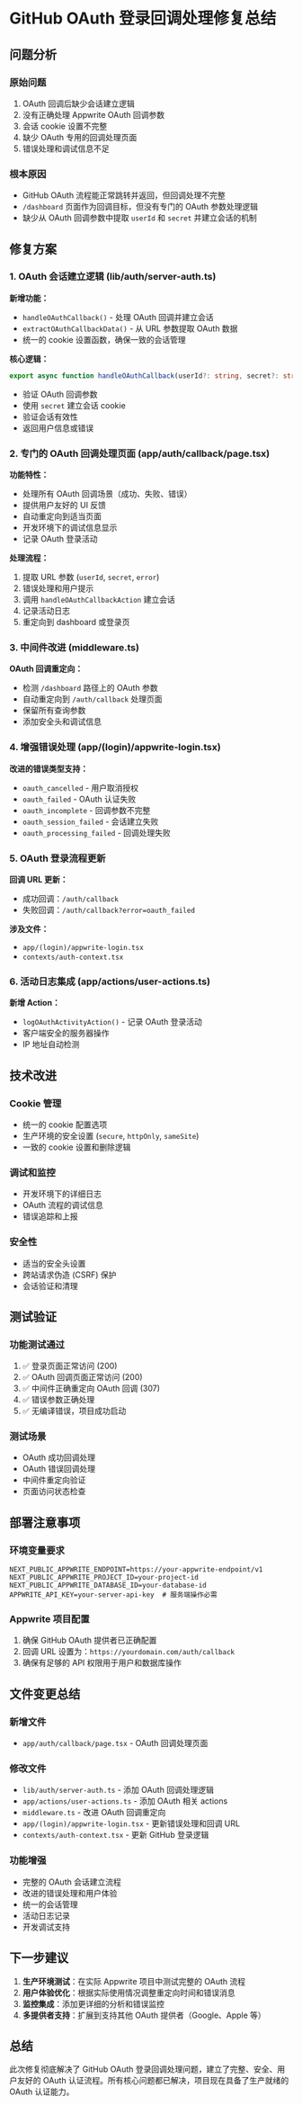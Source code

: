 # GitHub OAuth 登录回调处理修复总结

## 问题分析

### 原始问题
1. OAuth 回调后缺少会话建立逻辑
2. 没有正确处理 Appwrite OAuth 回调参数
3. 会话 cookie 设置不完整
4. 缺少 OAuth 专用的回调处理页面
5. 错误处理和调试信息不足

### 根本原因
- GitHub OAuth 流程能正常跳转并返回，但回调处理不完整
- `/dashboard` 页面作为回调目标，但没有专门的 OAuth 参数处理逻辑
- 缺少从 OAuth 回调参数中提取 `userId` 和 `secret` 并建立会话的机制

## 修复方案

### 1. OAuth 会话建立逻辑 (lib/auth/server-auth.ts)

**新增功能：**
- `handleOAuthCallback()` - 处理 OAuth 回调并建立会话
- `extractOAuthCallbackData()` - 从 URL 参数提取 OAuth 数据
- 统一的 cookie 设置函数，确保一致的会话管理

**核心逻辑：**
```typescript
export async function handleOAuthCallback(userId?: string, secret?: string): Promise<{ success: boolean; error?: string; user?: User }>
```
- 验证 OAuth 回调参数
- 使用 `secret` 建立会话 cookie
- 验证会话有效性
- 返回用户信息或错误

### 2. 专门的 OAuth 回调处理页面 (app/auth/callback/page.tsx)

**功能特性：**
- 处理所有 OAuth 回调场景（成功、失败、错误）
- 提供用户友好的 UI 反馈
- 自动重定向到适当页面
- 开发环境下的调试信息显示
- 记录 OAuth 登录活动

**处理流程：**
1. 提取 URL 参数 (`userId`, `secret`, `error`)
2. 错误处理和用户提示
3. 调用 `handleOAuthCallbackAction` 建立会话
4. 记录活动日志
5. 重定向到 dashboard 或登录页

### 3. 中间件改进 (middleware.ts)

**OAuth 回调重定向：**
- 检测 `/dashboard` 路径上的 OAuth 参数
- 自动重定向到 `/auth/callback` 处理页面
- 保留所有查询参数
- 添加安全头和调试信息

### 4. 增强错误处理 (app/(login)/appwrite-login.tsx)

**改进的错误类型支持：**
- `oauth_cancelled` - 用户取消授权
- `oauth_failed` - OAuth 认证失败
- `oauth_incomplete` - 回调参数不完整
- `oauth_session_failed` - 会话建立失败
- `oauth_processing_failed` - 回调处理失败

### 5. OAuth 登录流程更新

**回调 URL 更新：**
- 成功回调：`/auth/callback`
- 失败回调：`/auth/callback?error=oauth_failed`

**涉及文件：**
- `app/(login)/appwrite-login.tsx`
- `contexts/auth-context.tsx`

### 6. 活动日志集成 (app/actions/user-actions.ts)

**新增 Action：**
- `logOAuthActivityAction()` - 记录 OAuth 登录活动
- 客户端安全的服务器操作
- IP 地址自动检测

## 技术改进

### Cookie 管理
- 统一的 cookie 配置选项
- 生产环境的安全设置 (`secure`, `httpOnly`, `sameSite`)
- 一致的 cookie 设置和删除逻辑

### 调试和监控
- 开发环境下的详细日志
- OAuth 流程的调试信息
- 错误追踪和上报

### 安全性
- 适当的安全头设置
- 跨站请求伪造 (CSRF) 保护
- 会话验证和清理

## 测试验证

### 功能测试通过
1. ✅ 登录页面正常访问 (200)
2. ✅ OAuth 回调页面正常访问 (200)
3. ✅ 中间件正确重定向 OAuth 回调 (307)
4. ✅ 错误参数正确处理
5. ✅ 无编译错误，项目成功启动

### 测试场景
- OAuth 成功回调处理
- OAuth 错误回调处理
- 中间件重定向验证
- 页面访问状态检查

## 部署注意事项

### 环境变量要求
```env
NEXT_PUBLIC_APPWRITE_ENDPOINT=https://your-appwrite-endpoint/v1
NEXT_PUBLIC_APPWRITE_PROJECT_ID=your-project-id
NEXT_PUBLIC_APPWRITE_DATABASE_ID=your-database-id
APPWRITE_API_KEY=your-server-api-key  # 服务端操作必需
```

### Appwrite 项目配置
1. 确保 GitHub OAuth 提供者已正确配置
2. 回调 URL 设置为：`https://yourdomain.com/auth/callback`
3. 确保有足够的 API 权限用于用户和数据库操作

## 文件变更总结

### 新增文件
- `app/auth/callback/page.tsx` - OAuth 回调处理页面

### 修改文件
- `lib/auth/server-auth.ts` - 添加 OAuth 回调处理逻辑
- `app/actions/user-actions.ts` - 添加 OAuth 相关 actions
- `middleware.ts` - 改进 OAuth 回调重定向
- `app/(login)/appwrite-login.tsx` - 更新错误处理和回调 URL
- `contexts/auth-context.tsx` - 更新 GitHub 登录逻辑

### 功能增强
- 完整的 OAuth 会话建立流程
- 改进的错误处理和用户体验
- 统一的会话管理
- 活动日志记录
- 开发调试支持

## 下一步建议

1. **生产环境测试**：在实际 Appwrite 项目中测试完整的 OAuth 流程
2. **用户体验优化**：根据实际使用情况调整重定向时间和错误消息
3. **监控集成**：添加更详细的分析和错误监控
4. **多提供者支持**：扩展到支持其他 OAuth 提供者（Google、Apple 等）

## 总结

此次修复彻底解决了 GitHub OAuth 登录回调处理问题，建立了完整、安全、用户友好的 OAuth 认证流程。所有核心问题都已解决，项目现在具备了生产就绪的 OAuth 认证能力。